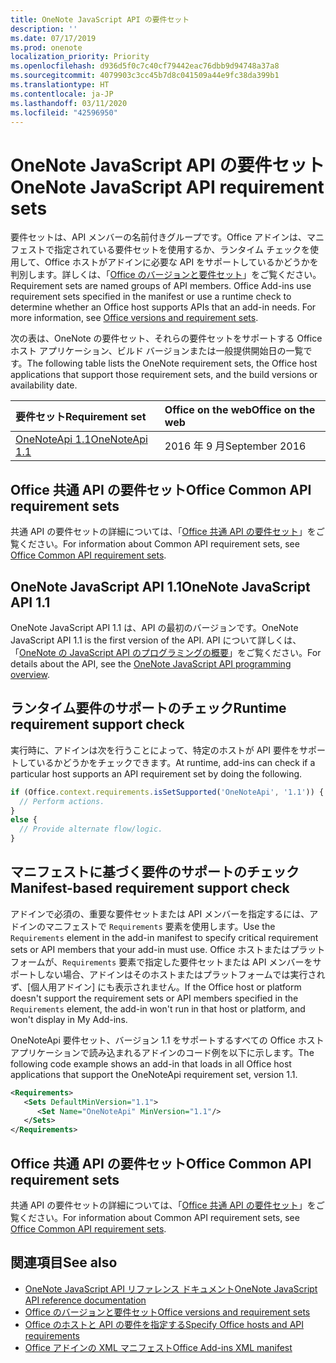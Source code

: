 ```yaml
---
title: OneNote JavaScript API の要件セット
description: ''
ms.date: 07/17/2019
ms.prod: onenote
localization_priority: Priority
ms.openlocfilehash: d936d5f0c7c40cf79442eac76dbb9d94748a37a8
ms.sourcegitcommit: 4079903c3cc45b7d8c041509a44e9fc38da399b1
ms.translationtype: HT
ms.contentlocale: ja-JP
ms.lasthandoff: 03/11/2020
ms.locfileid: "42596950"
---
```

# <a name="onenote-javascript-api-requirement-sets"></a><span data-ttu-id="c31e1-102">OneNote JavaScript API の要件セット</span><span class="sxs-lookup"><span data-stu-id="c31e1-102">OneNote JavaScript API requirement sets</span></span>

<span data-ttu-id="c31e1-p101">要件セットは、API メンバーの名前付きグループです。Office アドインは、マニフェストで指定されている要件セットを使用するか、ランタイム チェックを使用して、Office ホストがアドインに必要な API をサポートしているかどうかを判別します。詳しくは、「[Office のバージョンと要件セット](../../develop/office-versions-and-requirement-sets.md)」をご覧ください。</span><span class="sxs-lookup"><span data-stu-id="c31e1-p101">Requirement sets are named groups of API members. Office Add-ins use requirement sets specified in the manifest or use a runtime check to determine whether an Office host supports APIs that an add-in needs. For more information, see [Office versions and requirement sets](../../develop/office-versions-and-requirement-sets.md).</span></span>

<span data-ttu-id="c31e1-106">次の表は、OneNote の要件セット、それらの要件セットをサポートする Office ホスト アプリケーション、ビルド バージョンまたは一般提供開始日の一覧です。</span><span class="sxs-lookup"><span data-stu-id="c31e1-106">The following table lists the OneNote requirement sets, the Office host applications that support those requirement sets, and the build versions or availability date.</span></span>

|  <span data-ttu-id="c31e1-107">要件セット</span><span class="sxs-lookup"><span data-stu-id="c31e1-107">Requirement set</span></span>  |  <span data-ttu-id="c31e1-108">Office on the web</span><span class="sxs-lookup"><span data-stu-id="c31e1-108">Office on the web</span></span> |
|:-----|:-----|
| [<span data-ttu-id="c31e1-109">OneNoteApi 1.1</span><span class="sxs-lookup"><span data-stu-id="c31e1-109">OneNoteApi 1.1</span></span>](/javascript/api/onenote?view=onenote-js-1.1)  | <span data-ttu-id="c31e1-110">2016 年 9 月</span><span class="sxs-lookup"><span data-stu-id="c31e1-110">September 2016</span></span> |  

## <a name="office-common-api-requirement-sets"></a><span data-ttu-id="c31e1-111">Office 共通 API の要件セット</span><span class="sxs-lookup"><span data-stu-id="c31e1-111">Office Common API requirement sets</span></span>

<span data-ttu-id="c31e1-112">共通 API の要件セットの詳細については、「[Office 共通 API の要件セット](office-add-in-requirement-sets.md)」をご覧ください。</span><span class="sxs-lookup"><span data-stu-id="c31e1-112">For information about Common API requirement sets, see [Office Common API requirement sets](office-add-in-requirement-sets.md).</span></span>

## <a name="onenote-javascript-api-11"></a><span data-ttu-id="c31e1-113">OneNote JavaScript API 1.1</span><span class="sxs-lookup"><span data-stu-id="c31e1-113">OneNote JavaScript API 1.1</span></span>

<span data-ttu-id="c31e1-114">OneNote JavaScript API 1.1 は、API の最初のバージョンです。</span><span class="sxs-lookup"><span data-stu-id="c31e1-114">OneNote JavaScript API 1.1 is the first version of the API.</span></span> <span data-ttu-id="c31e1-115">API について詳しくは、「[OneNote の JavaScript API のプログラミングの概要](../../onenote/onenote-add-ins-programming-overview.md)」をご覧ください。</span><span class="sxs-lookup"><span data-stu-id="c31e1-115">For details about the API, see the [OneNote JavaScript API programming overview](../../onenote/onenote-add-ins-programming-overview.md).</span></span>

## <a name="runtime-requirement-support-check"></a><span data-ttu-id="c31e1-116">ランタイム要件のサポートのチェック</span><span class="sxs-lookup"><span data-stu-id="c31e1-116">Runtime requirement support check</span></span>

<span data-ttu-id="c31e1-117">実行時に、アドインは次を行うことによって、特定のホストが API 要件をサポートしているかどうかをチェックできます。</span><span class="sxs-lookup"><span data-stu-id="c31e1-117">At runtime, add-ins can check if a particular host supports an API requirement set by doing the following.</span></span>

```js
if (Office.context.requirements.isSetSupported('OneNoteApi', '1.1')) {
  // Perform actions.
}
else {
  // Provide alternate flow/logic.
}
```

## <a name="manifest-based-requirement-support-check"></a><span data-ttu-id="c31e1-118">マニフェストに基づく要件のサポートのチェック</span><span class="sxs-lookup"><span data-stu-id="c31e1-118">Manifest-based requirement support check</span></span>

<span data-ttu-id="c31e1-119">アドインで必須の、重要な要件セットまたは API メンバーを指定するには、アドインのマニフェストで `Requirements` 要素を使用します。</span><span class="sxs-lookup"><span data-stu-id="c31e1-119">Use the `Requirements` element in the add-in manifest to specify critical requirement sets or API members that your add-in must use.</span></span> <span data-ttu-id="c31e1-120">Office ホストまたはプラットフォームが、`Requirements` 要素で指定した要件セットまたは API メンバーをサポートしない場合、アドインはそのホストまたはプラットフォームでは実行されず、[個人用アドイン] にも表示されません。</span><span class="sxs-lookup"><span data-stu-id="c31e1-120">If the Office host or platform doesn't support the requirement sets or API members specified in the `Requirements` element, the add-in won't run in that host or platform, and won't display in My Add-ins.</span></span>

<span data-ttu-id="c31e1-121">OneNoteApi 要件セット、バージョン 1.1 をサポートするすべての Office ホスト アプリケーションで読み込まれるアドインのコード例を以下に示します。</span><span class="sxs-lookup"><span data-stu-id="c31e1-121">The following code example shows an add-in that loads in all Office host applications that support the OneNoteApi requirement set, version 1.1.</span></span>

```xml
<Requirements>
   <Sets DefaultMinVersion="1.1">
      <Set Name="OneNoteApi" MinVersion="1.1"/>
   </Sets>
</Requirements>
```

## <a name="office-common-api-requirement-sets"></a><span data-ttu-id="c31e1-122">Office 共通 API の要件セット</span><span class="sxs-lookup"><span data-stu-id="c31e1-122">Office Common API requirement sets</span></span>

<span data-ttu-id="c31e1-123">共通 API の要件セットの詳細については、「[Office 共通 API の要件セット](office-add-in-requirement-sets.md)」をご覧ください。</span><span class="sxs-lookup"><span data-stu-id="c31e1-123">For information about Common API requirement sets, see [Office Common API requirement sets](office-add-in-requirement-sets.md).</span></span>

## <a name="see-also"></a><span data-ttu-id="c31e1-124">関連項目</span><span class="sxs-lookup"><span data-stu-id="c31e1-124">See also</span></span>

- [<span data-ttu-id="c31e1-125">OneNote JavaScript API リファレンス ドキュメント</span><span class="sxs-lookup"><span data-stu-id="c31e1-125">OneNote JavaScript API reference documentation</span></span>](/javascript/api/onenote)
- [<span data-ttu-id="c31e1-126">Office のバージョンと要件セット</span><span class="sxs-lookup"><span data-stu-id="c31e1-126">Office versions and requirement sets</span></span>](../../develop/office-versions-and-requirement-sets.md)
- [<span data-ttu-id="c31e1-127">Office のホストと API の要件を指定する</span><span class="sxs-lookup"><span data-stu-id="c31e1-127">Specify Office hosts and API requirements</span></span>](../../develop/specify-office-hosts-and-api-requirements.md)
- [<span data-ttu-id="c31e1-128">Office アドインの XML マニフェスト</span><span class="sxs-lookup"><span data-stu-id="c31e1-128">Office Add-ins XML manifest</span></span>](../../develop/add-in-manifests.md)
